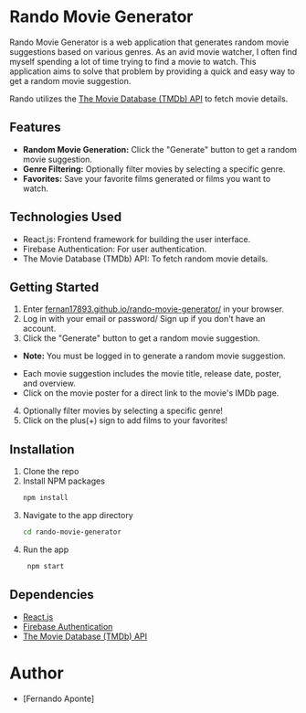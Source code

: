 # Rando Movie Generator

Rando Movie Generator is a web application that generates random movie suggestions based on various genres. As an avid movie watcher, I often find myself spending a lot of time trying to find a movie to watch. This application aims to solve that problem by providing a quick and easy way to get a random movie suggestion.

Rando utilizes the [The Movie Database (TMDb) API](https://www.themoviedb.org/documentation/api) to fetch movie details.

## Features

- **Random Movie Generation:** Click the "Generate" button to get a random movie suggestion.
- **Genre Filtering:** Optionally filter movies by selecting a specific genre.
- **Favorites:** Save your favorite films generated or films you want to watch.

## Technologies Used

- React.js: Frontend framework for building the user interface.
- Firebase Authentication: For user authentication.
- The Movie Database (TMDb) API: To fetch random movie details.

## Getting Started

1. Enter [fernan17893.github.io/rando-movie-generator/](https://fernan17893.github.io/) in your browser.
2. Log in with your email or password/ Sign up if you don't have an account.
3. Click the "Generate" button to get a random movie suggestion.
- **Note:** You must be logged in to generate a random movie suggestion.
* Each movie suggestion includes the movie title, release date, poster, and overview.
* Click on the movie poster for a direct link to the movie's IMDb page.
4. Optionally filter movies by selecting a specific genre!
5. Click on the plus(+) sign to add films to your favorites!

## Installation

1. Clone the repo
2. Install NPM packages
   ```sh
   npm install
   ```
3. Navigate to the app directory
   ```sh
   cd rando-movie-generator
   ```
3. Run the app
   ```sh
    npm start
    ```

## Dependencies

- [React.js](https://reactjs.org/)
- [Firebase Authentication](https://firebase.google.com/docs/auth)
- [The Movie Database (TMDb) API](https://www.themoviedb.org/documentation/api)

# Author

- [Fernando Aponte]
